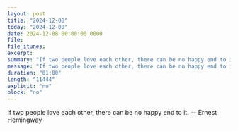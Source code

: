 ```yaml
---
layout: post
title: "2024-12-08"
today: "2024-12-08"
date: 2024-12-08 00:00:00 0000
file:
file_itunes:
excerpt:
summary: "If two people love each other, there can be no happy end to it. -- Ernest Hemingway"
message: "If two people love each other, there can be no happy end to it. -- Ernest Hemingway"
duration: "01:00"
length: "11444"
explicit: "no"
block: "no"
---
```

If two people love each other, there can be no happy end to it. -- Ernest Hemingway

